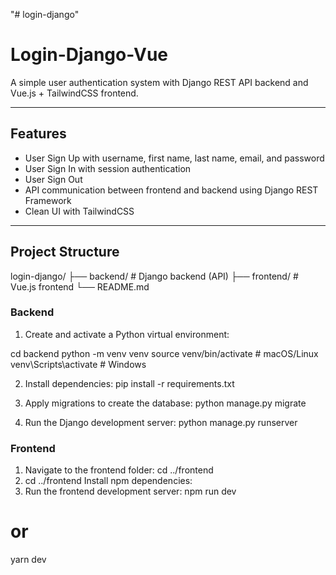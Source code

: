 "# login-django" 
# Login-Django-Vue

A simple user authentication system with Django REST API backend and Vue.js + TailwindCSS frontend.

---

## Features

- User Sign Up with username, first name, last name, email, and password
- User Sign In with session authentication
- User Sign Out
- API communication between frontend and backend using Django REST Framework
- Clean UI with TailwindCSS

---

## Project Structure

login-django/
├── backend/ # Django backend (API)
├── frontend/ # Vue.js frontend
└── README.md

### Backend
1. Create and activate a Python virtual environment:

cd backend
python -m venv venv
source venv/bin/activate   # macOS/Linux
venv\Scripts\activate      # Windows

2. Install dependencies:
pip install -r requirements.txt

3. Apply migrations to create the database:
python manage.py migrate

4. Run the Django development server:
python manage.py runserver

### Frontend
1. Navigate to the frontend folder:
cd ../frontend
2. cd ../frontend
Install npm dependencies:
3. Run the frontend development server:
npm run dev
# or
yarn dev
